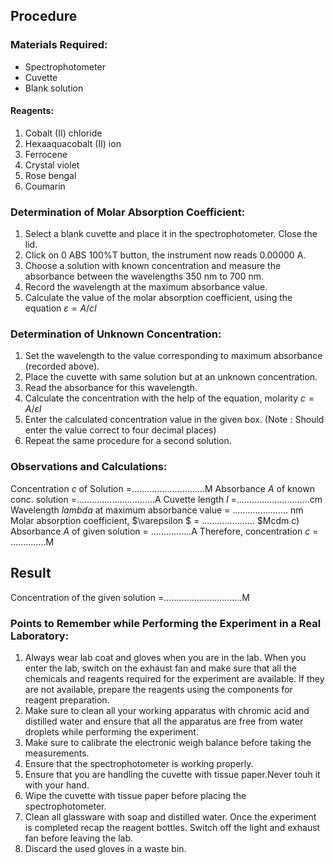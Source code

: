 ## Procedure

### Materials Required:

- Spectrophotometer
- Cuvette
- Blank solution
 
#### Reagents:
1. Cobalt (II) chloride
2. Hexaaquacobalt (II) ion
3. Ferrocene
4. Crystal violet
5. Rose bengal
6. Coumarin

### Determination of Molar Absorption Coefficient:
1. Select a blank cuvette and place it in the spectrophotometer. Close the lid.
2. Click on 0 ABS 100%T button, the instrument now reads 0.00000 A.
3. Choose a solution with known concentration and measure the absorbance between the wavelengths 350 nm to 700 nm.
4.  Record the wavelength at the maximum absorbance value.
5.  Calculate the value of the  molar absorption coefficient, using the equation $\varepsilon=A/cl$

### Determination of Unknown Concentration:
  
1. Set the wavelength to the value corresponding to maximum absorbance (recorded above).
2. Place the cuvette with same solution but at an unknown concentration.
3. Read the absorbance for this wavelength.
4. Calculate the concentration with the help of the equation, molarity $c=A/\varepsilon l$
5. Enter the calculated concentration value in the given box. (Note : Should enter the value correct to four decimal places)
6. Repeat the same procedure for a second solution.

### Observations and Calculations:

Concentration $c$ of Solution =.............................M
Absorbance $A$ of known conc. solution =...............................A
Cuvette length $l$  =.............................cm
Wavelength $lambda$ at maximum absorbance value = ...................... nm
Molar absorption coefficient, $\varepsilon $ = ..................... $Mcdm c)
Absorbance $A$ of given solution = ................A
Therefore, concentration $c$ = ..............M

## Result
Concentration of the given solution =...............................M

### Points to Remember while Performing the Experiment in a Real Laboratory:
 
1. Always wear lab coat and gloves when you are in the lab. When you enter the lab, switch on the exhaust fan and make sure that all the chemicals and reagents required for the experiment are available. If they are not available, prepare the reagents using the components for reagent preparation.
2. Make sure to clean all your working apparatus with chromic acid and distilled water and ensure that all the apparatus are free from water droplets while performing the experiment.
3. Make sure to calibrate the electronic weigh balance before taking the measurements.
4. Ensure that the spectrophotometer is working properly.
5. Ensure that you are handling the cuvette with tissue paper.Never touh it with your hand.
6. Wipe the cuvette with tissue paper before placing the spectrophotometer.
7. Clean all glassware with soap and distilled water. Once the experiment is completed recap the reagent bottles. Switch off the light and exhaust fan before leaving the lab.
8. Discard the used gloves in a waste bin.

